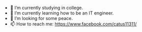 - 🔭 I’m currently studying in college.
- 🌱 I’m currently learning how to be an IT engineer.
- 🤔 I’m looking for some peace.
- 📫 How to reach me: https://www.facebook.com/catus11311/

<!--
**QuangVo11311/QuangVo11311** is a ✨ _special_ ✨ repository because its `README.md` (this file) appears on your GitHub profile.

Here are some ideas to get you started:


-->
